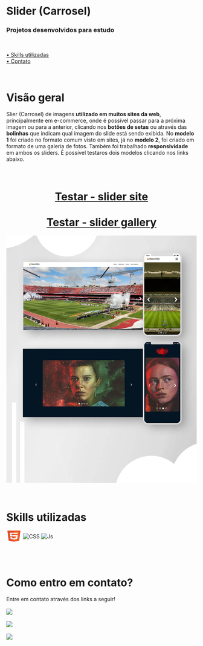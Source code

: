 <div>
<h1>Slider (Carrosel)</h1>
</div>

<h3>
  Projetos desenvolvidos para estudo
</h3>
<br>

<p>
 <!-- <a href="#visao">• Visão geral</a> <br> -->
 <a href="#leng">• Skills utilizadas</a>
 <br>
 <a href="#contato">• Contato</a>  
</p>
<br>

<div id="visao">
<h1>Visão geral</h1>
Slier (Carrosel) de imagens <strong>utilizado em muitos sites da web</strong>, principalmente em e-commerce, onde é possível passar para a próxima imagem ou para a anterior, clicando nos <strong>botões de setas</strong> ou através das <strong>bolinhas</strong> que indicam qual imagem do slide está sendo exibida.
No <strong>modelo 1</strong> foi criado no formato comum visto em sites, já no <strong>modelo 2</strong>, foi criado em formato de uma galeria de fotos. Também foi trabalhado <strong>responsividade</strong> em ambos os sliders. É possível testaros dois modelos clicando nos links abaixo.
</div>
<br>
<br>

<h1 align="center">
<!-- <h1> -->
<a href="https://htmlpreview.github.io/?https://github.com/matealves/slider/blob/main/slider-site/index.html" target="_blank">Testar - slider site</a> 
<br>
<br>
<a href="https://htmlpreview.github.io/?https://github.com/matealves/slider/blob/main/slider-gallery/index.html" target="_blank">Testar - slider gallery</a> 
</h1>

<p align = "center">
  <img src ="img_readme.jpg" alt = "mockup" />
</p>
<br>

<div id="leng">
<h1>Skills utilizadas</h1>

 <img align="center" alt="HTML" height="30" width="40" src="https://raw.githubusercontent.com/devicons/devicon/master/icons/html5/html5-original.svg">
  <img align="center" alt="CSS" height="30" width="40" src="https://cdn.jsdelivr.net/gh/devicons/devicon/icons/css3/css3-original.svg">
  <img align="center" alt="Js" height="30" width="40" src="https://cdn.jsdelivr.net/gh/devicons/devicon/icons/javascript/javascript-original.svg">

</div>
<br>
<br>
<br>

<div id="contato">
<h1>Como entro em contato?</h1>

Entre em contato através dos links a seguir!
<br>
<br>
<a href="https://www.linkedin.com/in/mateusalvesds/" target="_blank"><img src="https://img.shields.io/badge/-LinkedIn-%230077B5?style=for-the-badge&logo=linkedin&logoColor=white" target="_blank"></a>

<a href = "mailto:contatomateusalves@hotmail.com"><img src="https://img.shields.io/badge/Microsoft_Outlook-0078D4?style=for-the-badge&logo=microsoft-outlook&logoColor=white" target="_blank"></a>

<a href="https://api.whatsapp.com/send?phone=+5511966616365" target="_blank"><img src="https://img.shields.io/badge/WhatsApp-25D366?style=for-the-badge&logo=whatsapp&logoColor=white" target="_blank"></a>

</div>
<br>
<br>
<br>
